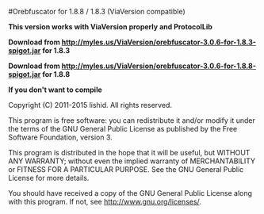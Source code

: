 #Orebfuscator for 1.8.8 / 1.8.3 (ViaVersion compatible)

**This version works with ViaVersion properly and ProtocolLib**

**Download from http://myles.us/ViaVersion/orebfuscator-3.0.6-for-1.8.3-spigot.jar for 1.8.3**

**Download from http://myles.us/ViaVersion/orebfuscator-3.0.6-for-1.8.8-spigot.jar for 1.8.8**

**If you don't want to compile**

Copyright (C) 2011-2015 lishid.  All rights reserved.

This program is free software: you can redistribute it and/or modify
it under the terms of the GNU General Public License as published by
the Free Software Foundation,  version 3.

This program is distributed in the hope that it will be useful,
but WITHOUT ANY WARRANTY; without even the implied warranty of
MERCHANTABILITY or FITNESS FOR A PARTICULAR PURPOSE.  See the
GNU General Public License for more details.

You should have received a copy of the GNU General Public License
along with this program. If not, see <http://www.gnu.org/licenses/>.
